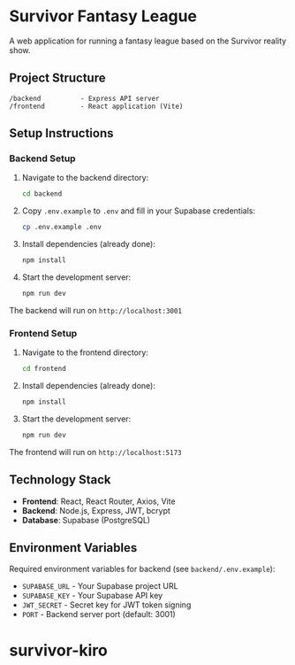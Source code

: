 # Survivor Fantasy League

A web application for running a fantasy league based on the Survivor reality show.

## Project Structure

```
/backend          - Express API server
/frontend         - React application (Vite)
```

## Setup Instructions

### Backend Setup

1. Navigate to the backend directory:
   ```bash
   cd backend
   ```

2. Copy `.env.example` to `.env` and fill in your Supabase credentials:
   ```bash
   cp .env.example .env
   ```

3. Install dependencies (already done):
   ```bash
   npm install
   ```

4. Start the development server:
   ```bash
   npm run dev
   ```

The backend will run on `http://localhost:3001`

### Frontend Setup

1. Navigate to the frontend directory:
   ```bash
   cd frontend
   ```

2. Install dependencies (already done):
   ```bash
   npm install
   ```

3. Start the development server:
   ```bash
   npm run dev
   ```

The frontend will run on `http://localhost:5173`

## Technology Stack

- **Frontend**: React, React Router, Axios, Vite
- **Backend**: Node.js, Express, JWT, bcrypt
- **Database**: Supabase (PostgreSQL)

## Environment Variables

Required environment variables for backend (see `backend/.env.example`):
- `SUPABASE_URL` - Your Supabase project URL
- `SUPABASE_KEY` - Your Supabase API key
- `JWT_SECRET` - Secret key for JWT token signing
- `PORT` - Backend server port (default: 3001)
# survivor-kiro
